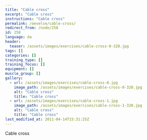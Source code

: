```yaml
---
title: "Cable cross"
excerpt: "Cable cross"
instructions: "Cable cross"
permalink: /oevelse/cable-cross/
redirect_from: /node/258
id: 258
language: da
header:
  teaser: /assets/images/exercises/cable-cross-0-320.jpg
tags: []
categories: []
training_type: [] 
training_focus: []
equipment: []
muscle_group: []
gallery:
  - url: /assets/images/exercises/cable-cross-0.jpg
    image_path: /assets/images/exercises/cable-cross-0-320.jpg
    alt: "Cable cross"
    title: "Cable cross"
  - url: /assets/images/exercises/cable-cross-1.jpg
    image_path: /assets/images/exercises/cable-cross-1-320.jpg
    alt: "Cable cross"
    title: "Cable cross"
last_modified_at: 2011-04-14T15:31:25Z
---
```


Cable cross
